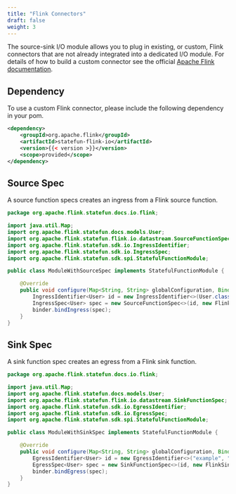 ```yaml
---
title: "Flink Connectors"
draft: false
weight: 3
---
```


The source-sink I/O module allows you to plug in existing, or custom, Flink connectors that are not already integrated into a dedicated I/O module. For details of how to build a custom connector see the official [Apache Flink documentation](https://ci.apache.org/projects/flink/flink-docs-stable).

## Dependency

To use a custom Flink connector, please include the following dependency in your pom.

```xml
<dependency>
    <groupId>org.apache.flink</groupId>
    <artifactId>statefun-flink-io</artifactId>
    <version>{{< version >}}</version>
    <scope>provided</scope>
</dependency>
```

## Source Spec

A source function specs creates an ingress from a Flink source function.

```java
package org.apache.flink.statefun.docs.io.flink;

import java.util.Map;
import org.apache.flink.statefun.docs.models.User;
import org.apache.flink.statefun.flink.io.datastream.SourceFunctionSpec;
import org.apache.flink.statefun.sdk.io.IngressIdentifier;
import org.apache.flink.statefun.sdk.io.IngressSpec;
import org.apache.flink.statefun.sdk.spi.StatefulFunctionModule;

public class ModuleWithSourceSpec implements StatefulFunctionModule {

    @Override
    public void configure(Map<String, String> globalConfiguration, Binder binder) {
        IngressIdentifier<User> id = new IngressIdentifier<>(User.class, "example", "users");
        IngressSpec<User> spec = new SourceFunctionSpec<>(id, new FlinkSource<>());
        binder.bindIngress(spec);
    }
}
```

## Sink Spec

A sink function spec creates an egress from a Flink sink function.

```java
package org.apache.flink.statefun.docs.io.flink;

import java.util.Map;
import org.apache.flink.statefun.docs.models.User;
import org.apache.flink.statefun.flink.io.datastream.SinkFunctionSpec;
import org.apache.flink.statefun.sdk.io.EgressIdentifier;
import org.apache.flink.statefun.sdk.io.EgressSpec;
import org.apache.flink.statefun.sdk.spi.StatefulFunctionModule;

public class ModuleWithSinkSpec implements StatefulFunctionModule {

    @Override
    public void configure(Map<String, String> globalConfiguration, Binder binder) {
        EgressIdentifier<User> id = new EgressIdentifier<>("example", "user", User.class);
        EgressSpec<User> spec = new SinkFunctionSpec<>(id, new FlinkSink<>());
        binder.bindEgress(spec);
    }
}
```
